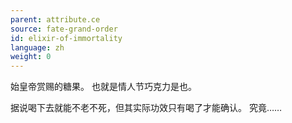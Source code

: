```yaml
---
parent: attribute.ce
source: fate-grand-order
id: elixir-of-immortality
language: zh
weight: 0
---
```


始皇帝赏赐的糖果。
也就是情人节巧克力是也。

据说喝下去就能不老不死，但其实际功效只有喝了才能确认。
究竟……
